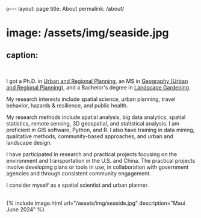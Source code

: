 o---
layout: page
title: About
permalink: /about/
# image: /assets/img/seaside.jpg
caption: 
---

<br />

I got a Ph.D. in <a href="https://dcp.ufl.edu/urp/">Urban and Regional Planning</a>, an MS in <a href="https://www.ues.pku.edu.cn/Home/Departments/Department_of_Urban_and_Regional_Planning/index.htm">Geography (Urban and Regional Planning)</a>, and a Bachelor's degree in <a href="https://sola.bjfu.edu.cn/"> Landscape Gardening</a>. 
<br />

My research interests include spatial science, urban planning, travel behavior, hazards & resilience, and public health.
<br />

My research methods include spatial analysis, big data analytics, spatial statistics, remote sensing, 3D geospatial, and statistical analysis. I am proficient in GIS software, Python, and R. I also have training in data mining, qualitative methods, community-based approaches, and urban and landscape design.
<br />

I have participated in research and practical projects focusing on the environment and transportation in the U.S. and China. The practical projects involve developing plans or tools in use, in collaboration with government agencies and through consistent community engagement.
<br />

I consider myself as a spatial scientist and urban planner. 
<br />

<br />
{% include image.html url="/assets/img/seaside.jpg" description="Maui June 2024" %}

<!-- Skip to [short professional summary](#prof). -->

